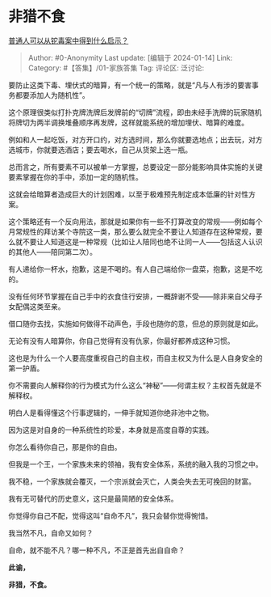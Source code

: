 # 非猎不食
[普通人可以从铊毒案中得到什么启示？](https://www.zhihu.com/question/636423415/answer/3361515602)

> Author: #0-Anonymity
> Last update: [编辑于 2024-01-14]
> Link:
> Category: #【答集】/01-家族答集 
> Tag:
> 评论区:
> 泛讨论:

要防止这类下毒、埋伏式的暗算，有一个统一的策略，就是“凡与人有涉的要害事务都要添加人为随机性”。

这个原理很类似打扑克牌洗牌后发牌前的“切牌”流程，即由未经手洗牌的玩家随机将牌切为两半调换堆叠顺序再发牌，这样就能系统的增加埋伏、暗算的难度。

例如和人一起吃饭，对方开口约，对方选时间，那么你就要选地点；出去玩，对方选城市，你就要选酒店；要去喝水，自己从货架上选一瓶。

总而言之，所有要素不可以被单一方掌握，总要设定一部分能影响具体实施的关键要素掌握在你的手中，添加一定的随机性。

这就会给暗算者造成巨大的计划困难，以至于极难预先制定成本低廉的针对性方案。

这个策略还有一个反向用法，那就是如果你有一些不打算改变的常规——例如每个月常规性的拜访某个寺院这一类，那么要么就完全不要让人知道存在这种常规，要么就不要让人知道这是一种常规（比如让人陪同也绝不让同一人——包括这人认识的其他人——陪同第二次）。

有人递给你一杯水，抱歉，这是不喝的。有人自己端给你一盘菜，抱歉，这是不吃的。

没有任何环节掌握在自己手中的衣食住行安排，一概辞谢不受——除非来自父母子女配偶这类至亲。

借口随你去找，实施如何做得不动声色，手段也随你的意，但总的原则就是如此。

无论有没有人暗算你，你自己觉得有没有仇家，你最好都养成这种习惯。

这也是为什么一个人要高度重视自己的自主权，而自主权又为什么是人自身安全的第一护盾。

你不需要向人解释你的行为模式为什么这么“神秘”——何谓主权？主权首先就是不解释权。

明白人是看得懂这个行事逻辑的，一伸手就知道你绝非池中之物。

因为这是对自身的一种系统性的珍爱，本身就是高度自尊的实践。

你怎么看待你自己，那是你的自由。

但我是一个王，一个家族未来的领袖，我有安全体系，系统的融入我的习惯之中。

我不稳，一个家族就会覆灭，一个宗派就会灭亡，人类会失去无可挽回的财富。

我有无可替代的历史意义，这只是最简陋的安全体系。

你觉得你自己不配，觉得这叫“自命不凡”，我只会替你觉得惋惜。

我当然不凡，自命又如何？

自命，就不能不凡？哪一种不凡，不正是首先出自自命？

  

**此谕，**

**非猎，不食。**
